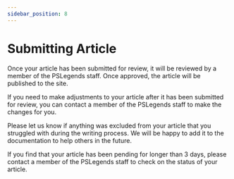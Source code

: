 ```yaml
---
sidebar_position: 8
---
```


# Submitting Article

Once your article has been submitted for review, it will be reviewed by a member of the PSLegends staff. Once approved, the article will be published to the site.

If you need to make adjustments to your article after it has been submitted for review, you can contact a member of the PSLegends staff to make the changes for you.

Please let us know if anything was excluded from your article that you struggled with during the writing process. We will be happy to add it to the documentation to help others in the future.

If you find that your article has been pending for longer than 3 days, please contact a member of the PSLegends staff to check on the status of your article.